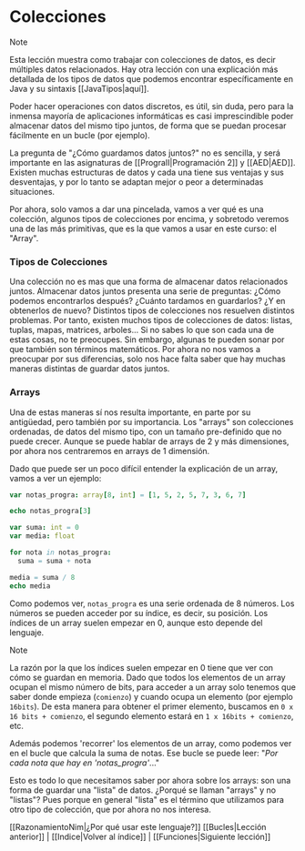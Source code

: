 # Colecciones
> [!NOTE]
> Esta lección muestra como trabajar con colecciones de datos, es decir múltiples datos relacionados. Hay otra lección con una explicación más detallada de los tipos de datos que podemos encontrar específicamente en Java y su sintaxis [[JavaTipos|aquí]].

Poder hacer operaciones con datos discretos, es útil, sin duda, pero para la inmensa mayoría de aplicaciones informáticas es casi imprescindible poder almacenar datos del mismo tipo juntos, de forma que se puedan procesar fácilmente en un bucle (por ejemplo).

La pregunta de "¿Cómo guardamos datos juntos?" no es sencilla, y será importante en las asignaturas de [[PrograII|Programación 2]] y [[AED|AED]]. Existen muchas estructuras de datos y cada una tiene sus ventajas y sus desventajas, y por lo tanto se adaptan mejor o peor a determinadas situaciones.

Por ahora, solo vamos a dar una pincelada, vamos a ver qué es una colección, algunos tipos de colecciones por encima, y sobretodo veremos una de las más primitivas, que es la que vamos a usar en este curso: el "Array".

### Tipos de Colecciones
Una colección no es mas que una forma de almacenar datos relacionados juntos. Almacenar datos juntos presenta una serie de preguntas: ¿Cómo podemos encontrarlos después? ¿Cuánto tardamos en guardarlos? ¿Y en obtenerlos de nuevo? Distintos tipos de colecciones nos resuelven distintos problemas. Por tanto, existen muchos tipos de colecciones de datos: listas, tuplas, mapas, matrices, arboles... Si no sabes lo que son cada una de estas cosas, no te preocupes. Sin embargo, algunas te pueden sonar por que también son términos matemáticos. Por ahora no nos vamos a preocupar por sus diferencias, solo nos hace falta saber que hay muchas maneras distintas de guardar datos juntos.

### Arrays
Una de estas maneras sí nos resulta importante, en parte por su antigüedad, pero también por su importancia. Los "arrays" son colecciones ordenadas, de datos del mismo tipo, con un tamaño pre-definido que no puede crecer. Aunque se puede hablar de arrays de 2 y más dimensiones, por ahora nos centraremos en arrays de 1 dimensión.

Dado que puede ser un poco difícil entender la explicación de un array, vamos a ver un ejemplo:

```nim
var notas_progra: array[8, int] = [1, 5, 2, 5, 7, 3, 6, 7]

echo notas_progra[3]

var suma: int = 0
var media: float

for nota in notas_progra:
  suma = suma + nota

media = suma / 8
echo media
```
Como podemos ver, `notas_progra` es una serie ordenada de 8 números. Los números se pueden acceder por su índice, es decir, su posición. Los índices de un array suelen empezar en 0, aunque esto depende del lenguaje.

> [!NOTE]
> La razón por la que los índices suelen empezar en 0 tiene que ver con cómo se guardan en memoria. Dado que todos los elementos de un array ocupan el mismo número de bits, para acceder a un array solo tenemos que saber donde empieza (`comienzo`) y cuando ocupa un elemento (por ejemplo `16bits`). De esta manera para obtener el primer elemento, buscamos en `0 x 16 bits + comienzo`, el segundo elemento estará en `1 x 16bits + comienzo`, etc.

Además podemos 'recorrer' los elementos de un array, como podemos ver en el bucle que calcula la suma de notas. Ese bucle se puede leer: "_Por cada nota que hay en 'notas_progra'_..."

Esto es todo lo que necesitamos saber por ahora sobre los arrays: son una forma de guardar una "lista" de datos. ¿Porqué se llaman "arrays" y no "listas"? Pues porque en general "lista" es el término que utilizamos para otro tipo de colección, que por ahora no nos interesa.

[[RazonamientoNim|¿Por qué usar este lenguaje?]]
[[Bucles|Lección anterior]] | [[Indice|Volver al índice]] | [[Funciones|Siguiente lección]]